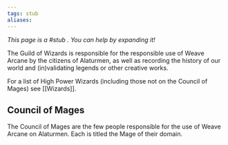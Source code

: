 ```yaml
---
tags: stub
aliases:
---
```


*This page is a #stub . You can help by expanding it!*

The Guild of Wizards is responsible for the responsible use of Weave Arcane by the citizens of Alaturmen, as well as recording the history of our world and (in)validating legends or other creative works. 

For a list of High Power Wizards (including those not on the Council of Mages) see [[Wizards]].

## Council of Mages
The Council of Mages are the few people responsible for the use of Weave Arcane on Alaturmen. Each is titled the Mage of their domain.
